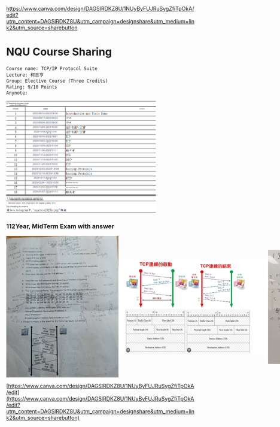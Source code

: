https://www.canva.com/design/DAGSlRDKZ8U/1NUyByFUJRuSygZfiTpOkA/edit?utm_content=DAGSlRDKZ8U&utm_campaign=designshare&utm_medium=link2&utm_source=sharebutton



# NQU Course Sharing
```
Course name: TCP/IP Protocol Suite 
Lecture: 柯志亨
Group: Elective Course (Three Credits)
Rating: 9/10 Points
Anynote: 
```
<img src="Images/chart.png" alt="Teaching Progress Chart" width="400"/>



### 112Year, MidTerm Exam with answer
<div style="display:flex; flex-direction:row; justify-content: space-between; align-items: center;">
  <img src="Images/midexam.jpg" width="300"/>
  <img src="Images/answer.jpg" width="400"/>
  <img src="Images/answers.jpg" width="250"/>
</div>

[https://www.canva.com/design/DAGSlRDKZ8U/1NUyByFUJRuSygZfiTpOkA/edit](https://www.canva.com/design/DAGSlRDKZ8U/1NUyByFUJRuSygZfiTpOkA/edit?utm_content=DAGSlRDKZ8U&utm_campaign=designshare&utm_medium=link2&utm_source=sharebutton)

